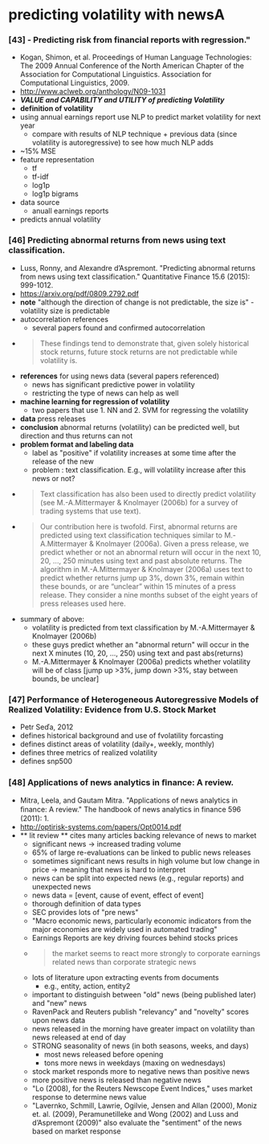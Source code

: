 

# predicting volatility with newsA


### [43] - Predicting risk from financial reports with regression."
- Kogan, Shimon, et al. Proceedings of Human Language Technologies: The 2009 Annual Conference of the North American Chapter of the Association for Computational Linguistics. Association for Computational Linguistics, 2009.
- http://www.aclweb.org/anthology/N09-1031
- ***VALUE and CAPABILITY and UTILITY of predicting Volatility***
- **definition of volatility**
- using annual earnings report use NLP to predict market volatility for next year
    - compare with results of NLP technique + previous data (since volatility is autoregressive) to see how much NLP adds
- ~15% MSE
- feature representation
    - tf
    - tf-idf
    - log1p
    - log1p bigrams
- data source
    - anuall earnings reports
- predicts annual volatility

### [46] Predicting abnormal returns from news using text classification.
- Luss, Ronny, and Alexandre d’Aspremont. "Predicting abnormal returns from news using text classification." Quantitative Finance 15.6 (2015): 999-1012.
- https://arxiv.org/pdf/0809.2792.pdf
- **note** "although the direction of change is not predictable, the size is" - volatility size is predictable
- autocorrelation references
    - several papers found and confirmed autocorrelation
- > These findings tend to demonstrate that, given solely historical stock returns,
future stock returns are not predictable while volatility is.
- **references** for using news data (several papers referenced)
    - news has significant predictive power in volatility
    - restricting the type of news can help as well  
- **machine learning for regression of volatility**
    - two papers that use 1. NN and 2. SVM for regressing the volatility
- **data** press releases
- **conclusion** abnormal returns (volatility) can be predicted well, but direction and thus returns can not
- **problem format and labeling data**
    - label as "positive" if volatility increases at some time after the release of the new
    - problem : text classification. E.g., will volatility increase after this news or not?
- > Text classification has also been used to directly predict volatility (see M.-A.Mittermayer
& Knolmayer (2006b) for a survey of trading systems that use text).
- > Our contribution here is twofold. First, abnormal returns are predicted using text classification techniques
similar to M.-A.Mittermayer & Knolmayer (2006a). Given a press release, we predict whether or
not an abnormal return will occur in the next 10, 20, ..., 250 minutes using text and past absolute returns.
The algorithm in M.-A.Mittermayer & Knolmayer (2006a) uses text to predict whether returns jump up 3%,
down 3%, remain within these bounds, or are “unclear” within 15 minutes of a press release. They consider
a nine months subset of the eight years of press releases used here.
- summary of above:
    - volatility is predicted from text classification by  M.-A.Mittermayer & Knolmayer (2006b)
    - these guys predict whether an "abnormal return" will occur in the next X minutes (10, 20, ..., 250) using text and past abs(returns)
    - M.-A.Mittermayer & Knolmayer (2006a) predicts whether volatility will be of class [jump up >3%, jump down >3%, stay between bounds, be unclear]


### [47] Performance of Heterogeneous Autoregressive Models of Realized Volatility: Evidence from U.S. Stock Market
- Petr Seďa, 2012
- defines historical background and use of fvolatility forcasting
- defines distinct areas of volatility (daily+, weekly, monthly)
- defines three metrics of realized volatility
- defines snp500


### [48] Applications of news analytics in ﬁnance: A review.
- Mitra, Leela, and Gautam Mitra. "Applications of news analytics in ﬁnance: A review." The handbook of news analytics in finance 596 (2011): 1.
- http://optirisk-systems.com/papers/Opt0014.pdf
- ** lit review ** cites many articles backing relevance of news to market
    - significant news -> increased trading volume
    - 65% of large re-evaluations can be linked to public news releases
    - sometimes significant news results in high volume but low change in price -> meaning that news is hard to interpret  
    - news can be split into expected news (e.g., regular reports) and unexpected news
    - news data = [event, cause of event, effect of event]
    - thorough definition of data types
    - SEC provides lots of "pre news"
    - "Macro economic news, particularly economic indicators from the major economies are widely used in automated trading"
    - Earnings Reports are key driving fources behind stocks prices
    - >  the market seems to react more strongly to corporate earnings related news than corporate strategic news
    - lots of literature upon extracting events from documents
        - e.g., entity, action, entity2
    - important to distinguish between "old" news (being published later) and "new" news
    - RavenPack and Reuters publish "relevancy" and "novelty" scores upon news data
    - news released in the morning have greater impact on volatility than news released at end of day
    - STRONG seasonality of news (in both seasons, weeks, and days)
        - most news released before opening
        - tons more news in weekdays (maxing on wednesdays)
    - stock market responds more to negative news than positive news
    - more positive news is released than negative news
    - "Lo (2008), for the Reuters Newscope Event Indices," uses market response to determine news value
    - "Lavernko, Schmill, Lawrie, Ogilvie, Jensen and Allan (2000), Moniz et. al. (2009), Peramunetilleke and Wong (2002) and Luss and d’Aspremont (2009)" also evaluate the "sentiment" of the news based on market response
